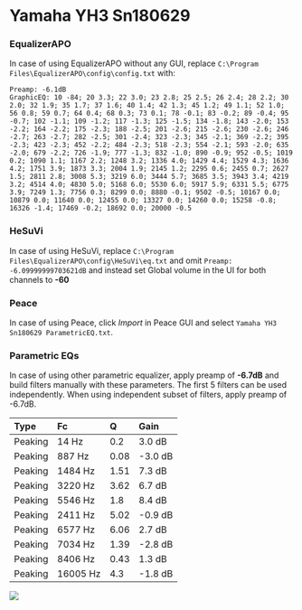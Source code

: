 # Yamaha YH3 Sn180629

### EqualizerAPO
In case of using EqualizerAPO without any GUI, replace `C:\Program Files\EqualizerAPO\config\config.txt`
with:
```
Preamp: -6.1dB
GraphicEQ: 10 -84; 20 3.3; 22 3.0; 23 2.8; 25 2.5; 26 2.4; 28 2.2; 30 2.0; 32 1.9; 35 1.7; 37 1.6; 40 1.4; 42 1.3; 45 1.2; 49 1.1; 52 1.0; 56 0.8; 59 0.7; 64 0.4; 68 0.3; 73 0.1; 78 -0.1; 83 -0.2; 89 -0.4; 95 -0.7; 102 -1.1; 109 -1.2; 117 -1.3; 125 -1.5; 134 -1.8; 143 -2.0; 153 -2.2; 164 -2.2; 175 -2.3; 188 -2.5; 201 -2.6; 215 -2.6; 230 -2.6; 246 -2.7; 263 -2.7; 282 -2.5; 301 -2.4; 323 -2.3; 345 -2.1; 369 -2.2; 395 -2.3; 423 -2.3; 452 -2.2; 484 -2.3; 518 -2.3; 554 -2.1; 593 -2.0; 635 -2.0; 679 -2.2; 726 -1.9; 777 -1.3; 832 -1.0; 890 -0.9; 952 -0.5; 1019 0.2; 1090 1.1; 1167 2.2; 1248 3.2; 1336 4.0; 1429 4.4; 1529 4.3; 1636 4.2; 1751 3.9; 1873 3.3; 2004 1.9; 2145 1.2; 2295 0.6; 2455 0.7; 2627 1.5; 2811 2.8; 3008 5.3; 3219 6.0; 3444 5.7; 3685 3.5; 3943 3.4; 4219 3.2; 4514 4.0; 4830 5.0; 5168 6.0; 5530 6.0; 5917 5.9; 6331 5.5; 6775 3.9; 7249 1.3; 7756 0.3; 8299 0.0; 8880 -0.1; 9502 -0.5; 10167 0.0; 10879 0.0; 11640 0.0; 12455 0.0; 13327 0.0; 14260 0.0; 15258 -0.8; 16326 -1.4; 17469 -0.2; 18692 0.0; 20000 -0.5
```

### HeSuVi
In case of using HeSuVi, replace `C:\Program Files\EqualizerAPO\config\HeSuVi\eq.txt` and omit `Preamp:
-6.09999999703621dB` and instead set Global volume in the UI for both channels to **-60**

### Peace
In case of using Peace, click *Import* in Peace GUI and select `Yamaha YH3 Sn180629 ParametricEQ.txt`.

### Parametric EQs
In case of using other parametric equalizer, apply preamp of **-6.7dB** and build filters manually
with these parameters. The first 5 filters can be used independently.
When using independent subset of filters, apply preamp of -6.7dB.

| Type    | Fc       |    Q | Gain    |
|:--------|:---------|:-----|:--------|
| Peaking | 14 Hz    | 0.2  | 3.0 dB  |
| Peaking | 887 Hz   | 0.08 | -3.0 dB |
| Peaking | 1484 Hz  | 1.51 | 7.3 dB  |
| Peaking | 3220 Hz  | 3.62 | 6.7 dB  |
| Peaking | 5546 Hz  | 1.8  | 8.4 dB  |
| Peaking | 2411 Hz  | 5.02 | -0.9 dB |
| Peaking | 6577 Hz  | 6.06 | 2.7 dB  |
| Peaking | 7034 Hz  | 1.39 | -2.8 dB |
| Peaking | 8406 Hz  | 0.43 | 1.3 dB  |
| Peaking | 16005 Hz | 4.3  | -1.8 dB |

![](https://raw.githubusercontent.com/jaakkopasanen/AutoEq/master/results/innerfidelity/sbaf-serious/Yamaha%20YH3%20Sn180629/Yamaha%20YH3%20Sn180629.png)